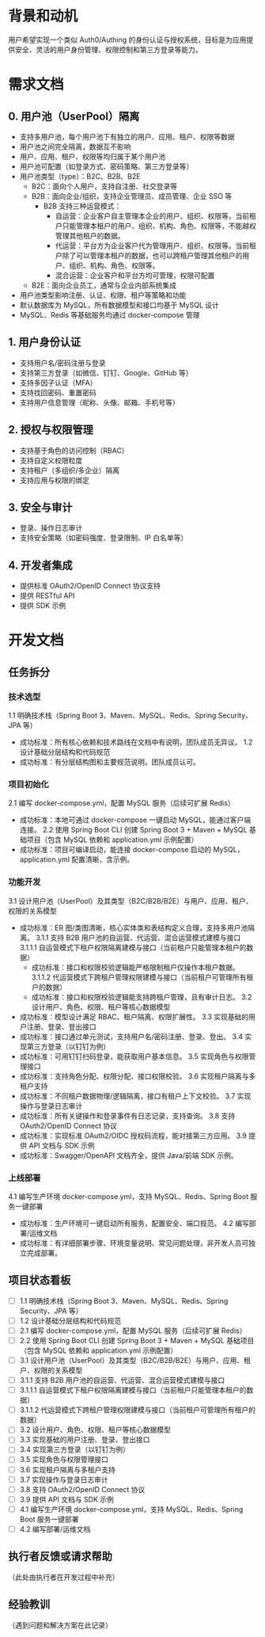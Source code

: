 # 背景和动机
用户希望实现一个类似 Auth0/Authing 的身份认证与授权系统，目标是为应用提供安全、灵活的用户身份管理、权限控制和第三方登录等能力。

# 需求文档
## 0. 用户池（UserPool）隔离
- 支持多用户池，每个用户池下有独立的用户、应用、租户、权限等数据
- 用户池之间完全隔离，数据互不影响
- 用户、应用、租户、权限等均归属于某个用户池
- 用户池可配置（如登录方式、密码策略、第三方登录等）
- 用户池类型（type）：B2C、B2B、B2E
  - B2C：面向个人用户，支持自注册、社交登录等
  - B2B：面向企业/组织，支持企业管理员、成员管理、企业 SSO 等
    - B2B 支持三种运营模式：
      - 自运营：企业客户自主管理本企业的用户、组织、权限等。当前租户只能管理本租户的用户、组织、机构、角色、权限等，不能越权管理其他租户的数据。
      - 代运营：平台方为企业客户代为管理用户、组织、权限等。当前租户除了可以管理本租户的数据，也可以跨租户管理其他租户的用户、组织、机构、角色、权限等。
      - 混合运营：企业客户和平台方均可管理，权限可配置
  - B2E：面向企业员工，通常与企业内部系统集成
- 用户池类型影响注册、认证、权限、租户等策略和功能
- 默认数据库为 MySQL，所有数据模型和接口均基于 MySQL 设计
- MySQL、Redis 等基础服务均通过 docker-compose 管理

## 1. 用户身份认证
- 支持用户名/密码注册与登录
- 支持第三方登录（如微信、钉钉、Google、GitHub 等）
- 支持多因子认证（MFA）
- 支持找回密码、重置密码
- 支持用户信息管理（昵称、头像、邮箱、手机号等）

## 2. 授权与权限管理
- 支持基于角色的访问控制（RBAC）
- 支持自定义权限粒度
- 支持租户（多组织/多企业）隔离
- 支持应用与权限的绑定

## 3. 安全与审计
- 登录、操作日志审计
- 支持安全策略（如密码强度、登录限制、IP 白名单等）

## 4. 开发者集成
- 提供标准 OAuth2/OpenID Connect 协议支持
- 提供 RESTful API
- 提供 SDK 示例

# 开发文档

## 任务拆分

### 技术选型
1.1 明确技术栈（Spring Boot 3、Maven、MySQL、Redis、Spring Security、JPA 等）
  - 成功标准：所有核心依赖和技术路线在文档中有说明，团队成员无异议。
1.2 设计基础分层结构和代码规范
  - 成功标准：有分层结构图和主要规范说明，团队成员认可。

### 项目初始化
2.1 编写 docker-compose.yml，配置 MySQL 服务（后续可扩展 Redis）
  - 成功标准：本地可通过 docker-compose 一键启动 MySQL，能通过客户端连接。
2.2 使用 Spring Boot CLI 创建 Spring Boot 3 + Maven + MySQL 基础项目（包含 MySQL 依赖和 application.yml 示例配置）
  - 成功标准：项目可编译启动，能连接 docker-compose 启动的 MySQL，application.yml 配置清晰，含示例。

### 功能开发
3.1 设计用户池（UserPool）及其类型（B2C/B2B/B2E）与用户、应用、租户、权限的关系模型
  - 成功标准：ER 图/类图清晰，核心实体类和表结构定义合理，支持多用户池隔离。
  3.1.1 支持 B2B 用户池的自运营、代运营、混合运营模式建模与接口
    3.1.1.1 自运营模式下租户权限隔离建模与接口（当前租户只能管理本租户的数据）
      - 成功标准：接口和权限校验逻辑能严格限制租户仅操作本租户数据。
    3.1.1.2 代运营模式下跨租户管理权限建模与接口（当前租户可管理所有租户的数据）
      - 成功标准：接口和权限校验逻辑能支持跨租户管理，且有审计日志。
3.2 设计用户、角色、权限、租户等核心数据模型
  - 成功标准：模型设计满足 RBAC、租户隔离、权限扩展性。
3.3 实现基础的用户注册、登录、登出接口
  - 成功标准：接口通过单元测试，支持用户名/密码注册、登录、登出。
3.4 实现第三方登录（以钉钉为例）
  - 成功标准：可用钉钉扫码登录，能获取用户基本信息。
3.5 实现角色与权限管理接口
  - 成功标准：支持角色分配、权限分配、接口权限校验。
3.6 实现租户隔离与多租户支持
  - 成功标准：不同租户数据物理/逻辑隔离，接口有租户上下文校验。
3.7 实现操作与登录日志审计
  - 成功标准：所有关键操作和登录事件有日志记录，支持查询。
3.8 支持 OAuth2/OpenID Connect 协议
  - 成功标准：实现标准 OAuth2/OIDC 授权码流程，能对接第三方应用。
3.9 提供 API 文档与 SDK 示例
  - 成功标准：Swagger/OpenAPI 文档齐全，提供 Java/前端 SDK 示例。

### 上线部署
4.1 编写生产环境 docker-compose.yml，支持 MySQL、Redis、Spring Boot 服务一键部署
  - 成功标准：生产环境可一键启动所有服务，配置安全、端口规范。
4.2 编写部署/运维文档
  - 成功标准：有详细部署步骤、环境变量说明、常见问题处理，非开发人员可独立完成部署。

## 项目状态看板
- [ ] 1.1 明确技术栈（Spring Boot 3、Maven、MySQL、Redis、Spring Security、JPA 等）
- [ ] 1.2 设计基础分层结构和代码规范
- [ ] 2.1 编写 docker-compose.yml，配置 MySQL 服务（后续可扩展 Redis）
- [ ] 2.2 使用 Spring Boot CLI 创建 Spring Boot 3 + Maven + MySQL 基础项目（包含 MySQL 依赖和 application.yml 示例配置）
- [ ] 3.1 设计用户池（UserPool）及其类型（B2C/B2B/B2E）与用户、应用、租户、权限的关系模型
- [ ] 3.1.1 支持 B2B 用户池的自运营、代运营、混合运营模式建模与接口
- [ ] 3.1.1.1 自运营模式下租户权限隔离建模与接口（当前租户只能管理本租户的数据）
- [ ] 3.1.1.2 代运营模式下跨租户管理权限建模与接口（当前租户可管理所有租户的数据）
- [ ] 3.2 设计用户、角色、权限、租户等核心数据模型
- [ ] 3.3 实现基础的用户注册、登录、登出接口
- [ ] 3.4 实现第三方登录（以钉钉为例）
- [ ] 3.5 实现角色与权限管理接口
- [ ] 3.6 实现租户隔离与多租户支持
- [ ] 3.7 实现操作与登录日志审计
- [ ] 3.8 支持 OAuth2/OpenID Connect 协议
- [ ] 3.9 提供 API 文档与 SDK 示例
- [ ] 4.1 编写生产环境 docker-compose.yml，支持 MySQL、Redis、Spring Boot 服务一键部署
- [ ] 4.2 编写部署/运维文档

## 执行者反馈或请求帮助
（此处由执行者在开发过程中补充）

## 经验教训
（遇到问题和解决方案在此记录）